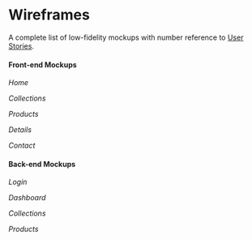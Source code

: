 # Wireframes

A complete list of low-fidelity mockups with number reference to [User Stories](../User_Stories.md).

#### Front-end Mockups

*Home*

*Collections*

*Products*

*Details*

*Contact*

#### Back-end Mockups

*Login*

*Dashboard*

*Collections*

*Products*